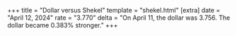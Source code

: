 +++
title = "Dollar versus Shekel"
template = "shekel.html"
[extra]
date = "April 12, 2024"
rate = "3.770"
delta = "On April 11, the dollar was 3.756. The dollar became 0.383% stronger."
+++
